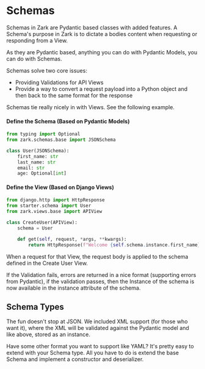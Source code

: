 # Schemas
Schemas in Zark are Pydantic based classes with added features. A Schema's purpose in Zark is
to dictate a bodies content when requesting or responding from a View.

As they are Pydantic based, anything you can do with Pydantic Models, you can do with Schemas.

Schemas solve two core issues:

- Providing Validations for API Views
- Provide a way to convert a request payload into a Python object and then back to the same format for the response

Schemas tie really nicely in with Views. See the following example.

#### Define the Schema (Based on Pydantic Models)
```python
from typing import Optional
from zark.schemas.base import JSONSchema

class User(JSONSchema):
    first_name: str
    last_name: str
    email: str
    age: Optional[int]
```

#### Define the View (Based on Django Views)
```python
from django.http import HttpResponse
from starter.schema import User
from zark.views.base import APIView

class CreateUser(APIView):
    schema = User

    def get(self, request, *args, **kwargs):
        return HttpResponse(f"Welcome {self.schema.instance.first_name}!")
```

When a request for that View, the request body is applied to the schema defined in the Create User View.

If the Validation fails, errors are returned in a nice format (supporting errors from Pydantic), if the validation
passes, then the Instance of the schema is now available in the instance attribute of the schema.

## Schema Types
The fun doesn't stop at JSON. We included XML support (for those who want it), where the XML will be validated against the
Pydantic model and like above, stored as an instance.

Have some other format you want to support like YAML? It's pretty easy to extend with your Schema type. All you have to
do is extend the base Schema and implement a constructor and deserializer.

